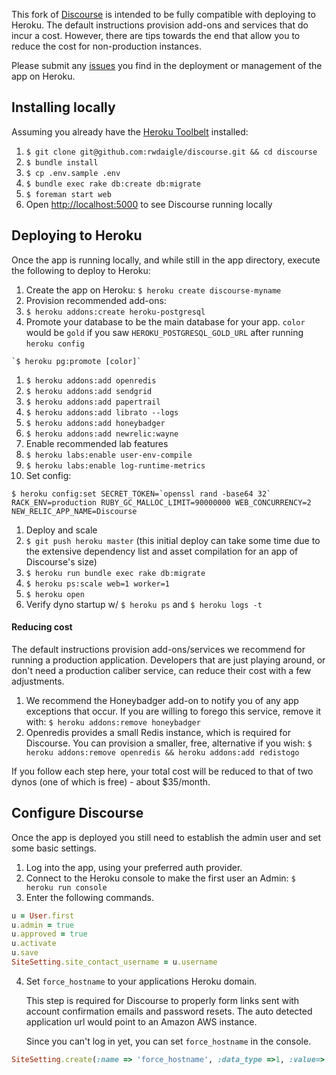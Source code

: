 This fork of [Discourse](http://www.discourse.org/) is intended to be fully compatible with deploying to Heroku. The default instructions provision add-ons and services that do incur a cost. However, there are tips towards the end that allow you to reduce the cost for non-production instances.

Please submit any [issues](https://github.com/rwdaigle/discourse/issues) you find in the deployment or management of the app on Heroku.

## Installing locally

Assuming you already have the [Heroku Toolbelt](https://toolbelt.heroku.com/) installed:

1. `$ git clone git@github.com:rwdaigle/discourse.git && cd discourse`
1. `$ bundle install`
1. `$ cp .env.sample .env`
1. `$ bundle exec rake db:create db:migrate`
1. `$ foreman start web`
1. Open [http://localhost:5000](http://localhost:5000) to see Discourse running locally

## Deploying to Heroku

Once the app is running locally, and while still in the app directory, execute the following to deploy to Heroku:

1. Create the app on Heroku: `$ heroku create discourse-myname`
1. Provision recommended add-ons:
  1. `$ heroku addons:create heroku-postgresql`
  1. Promote your database to be the main database for your app. `color` would be `gold` if you saw `HEROKU_POSTGRESQL_GOLD_URL` after running `heroku config`
  
    `$ heroku pg:promote [color]`

  1. `$ heroku addons:add openredis`
  1. `$ heroku addons:add sendgrid`
  1. `$ heroku addons:add papertrail`
  1. `$ heroku addons:add librato --logs`
  1. `$ heroku addons:add honeybadger`
  1. `$ heroku addons:add newrelic:wayne`
1. Enable recommended lab features
  1. `$ heroku labs:enable user-env-compile`
  1. `$ heroku labs:enable log-runtime-metrics`
1. Set config:
```
$ heroku config:set SECRET_TOKEN=`openssl rand -base64 32` RACK_ENV=production RUBY_GC_MALLOC_LIMIT=90000000 WEB_CONCURRENCY=2 NEW_RELIC_APP_NAME=Discourse
```
1. Deploy and scale
  1. `$ git push heroku master` (this initial deploy can take some time due to the extensive dependency list and asset compilation for an app of Discourse's size)
  1. `$ heroku run bundle exec rake db:migrate`
  1. `$ heroku ps:scale web=1 worker=1`
  1. `$ heroku open`
  1. Verify dyno startup w/ `$ heroku ps` and `$ heroku logs -t`

#### Reducing cost

The default instructions provision add-ons/services we recommend for running a production application. Developers that are just playing around, or don't need a production caliber service, can reduce their cost with a few adjustments.

1. We recommend the Honeybadger add-on to notify you of any app exceptions that occur. If you are willing to forego this service, remove it with: `$ heroku addons:remove honeybadger`
1. Openredis provides a small Redis instance, which is required for Discourse. You can provision a smaller, free, alternative if you wish: `$ heroku addons:remove openredis && heroku addons:add redistogo`

If you follow each step here, your total cost will be reduced to that of two dynos (one of which is free) - about $35/month.

## Configure Discourse

Once the app is deployed you still need to establish the admin user and set some basic settings.

1. Log into the app, using your preferred auth provider.
1. Connect to the Heroku console to make the first user an Admin: `$ heroku run console`
1. Enter the following commands.

```ruby
u = User.first
u.admin = true
u.approved = true
u.activate
u.save
SiteSetting.site_contact_username = u.username
```

4. Set `force_hostname` to your applications Heroku domain.

    This step is required for Discourse to properly form links sent with account confirmation emails and password resets. The auto detected application url would point to an Amazon AWS instance.

    Since you can't log in yet, you can set `force_hostname` in the console.

```ruby
SiteSetting.create(:name => 'force_hostname', :data_type =>1, :value=>'yourappnamehere.herokuapp.com')
```
